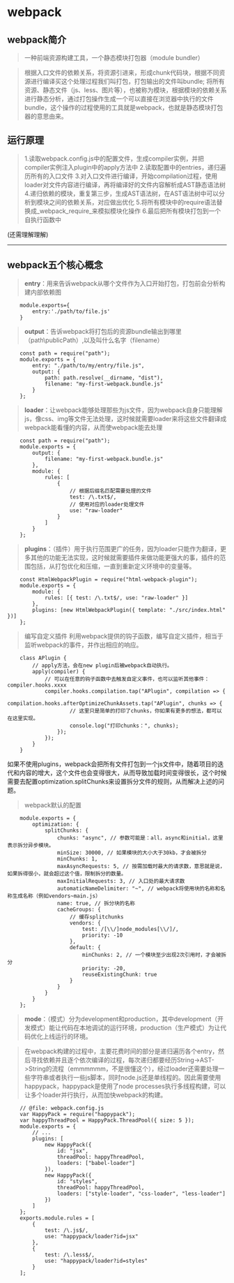 # webpack

## webpack简介

> 一种前端资源构建工具，一个静态模块打包器（module bundler）

> 根据入口文件的依赖关系，将资源引进来，形成chunk代码块，根据不同资源进行编译买这个处理过程我们叫打包，打包输出的文件叫bundle;
将所有资源、静态文件（js、less、图片等），也被称为模块，根据模块的依赖关系进行静态分析，通过打包操作生成一个可以直接在浏览器中执行的文件bundle，这个操作的过程使用的工具就是webpack，也就是静态模块打包器的意思由来。

## 运行原理

> 1.读取webpack.config.js中的配置文件，生成compiler实例，并把compiler实例注入plugin中的apply方法中
> 2.读取配置中的entries，递归遍历所有的入口文件
> 3.对入口文件进行编译，开始compilation过程，使用loader对文件内容进行编译，再将编译好的文件内容解析成AST静态语法树
> 4.递归依赖的模块，重复第三步，生成AST语法树，在AST语法树中可以分析到模块之间的依赖关系，对应做出优化
> 5.将所有模块中的require语法替换成_webpack_require_来模拟模块化操作
> 6.最后把所有模块打包到一个自执行函数中

(还需理解理解)

---

## webpack五个核心概念

> **entry**：用来告诉webpack从哪个文件作为入口开始打包，打包前会分析构建内部依赖图
```
    module.exports={
        entry:'./path/to/file.js' 
    }
```

> **output**：告诉webpack将打包后的资源bundle输出到哪里（path\publicPath）,以及叫什么名字（filename）
```
    const path = require("path");
    module.exports = {
        entry: "./path/to/my/entry/file.js",
        output: {
            path: path.resolve(__dirname, "dist"),
            filename: "my-first-webpack.bundle.js"
        }
    };
```

> **loader**：让webpack能够处理那些为js文件，因为webpack自身只能理解js，像css、img等文件无法处理，这时候就需要loader来将这些文件翻译成webpack能看懂的内容，从而使webpack能去处理
```
    const path = require("path");
    module.exports = {
        output: {
            filename: "my-first-webpack.bundle.js"
        },
        module: {
            rules: [
                {
                    // 根据后缀名匹配需要处理的文件
                    test: /\.txt$/,
                    // 使用对应的loader处理文件
                    use: "raw-loader"
                }
            ]
        }
    };
```

> **plugins**：（插件）用于执行范围更广的任务，因为loader只能作为翻译，更多其他的功能无法实现，这时候就需要插件来做功能更强大的事，插件的范围包括，从打包优化和压缩，一直到重新定义环境中的变量等。
```
    const HtmlWebpackPlugin = require("html-webpack-plugin");
    module.exports = {
        module: {
            rules: [{ test: /\.txt$/, use: "raw-loader" }]
        },
        plugins: [new HtmlWebpackPlugin({ template: "./src/index.html" })]
    };
```

> 编写自定义插件
利用webpack提供的钩子函数，编写自定义插件，相当于监听webpack的事件，并作出相应的响应。
```
    class APlugin {
        // apply方法，会在new plugin后被webpack自动执行。
        apply(compiler) {
            // 可以在任意的钩子函数中去触发自定义事件，也可以监听其他事件：compiler.hooks.xxxx
            compiler.hooks.compilation.tap("APlugin", compilation => {
                compilation.hooks.afterOptimizeChunkAssets.tap("APlugin", chunks => {
                    // 这里只是简单的打印了chunks，你如果有更多的想法，都可以在这里实现。
                    console.log("打印chunks：", chunks);
                });
            });
        }
    }
```
如果不使用plugins，webpack会把所有文件打包到一个js文件中，随着项目的迭代和内容的增大，这个文件也会变得很大，从而导致加载时间变得很长，这个时候需要去配置optimization.splitChunks来设置拆分文件的规则，从而解决上述的问题。
> webpack默认的配置
```
    module.exports = {
        optimization: {
            splitChunks: {
                chunks: "async", // 参数可能是：all，async和initial，这里表示拆分异步模块。
                minSize: 30000, // 如果模块的大小大于30kb，才会被拆分
                minChunks: 1,
                maxAsyncRequests: 5, // 按需加载时最大的请求数，意思就是说，如果拆得很小，就会超过这个值，限制拆分的数量。
                maxInitialRequests: 3, // 入口处的最大请求数
                automaticNameDelimiter: "~", // webpack将使用块的名称和名称生成名称（例如vendors~main.js）
                name: true, // 拆分块的名称
                cacheGroups: {
                    // 缓存splitchunks
                    vendors: {
                        test: /[\\/]node_modules[\\/]/,
                        priority: -10
                    },
                    default: {
                        minChunks: 2, // 一个模块至少出现2次引用时，才会被拆分
                        priority: -20,
                        reuseExistingChunk: true
                    }
                }
            }
        }
    };
```

> **mode**：（模式）分为development和production，其中development（开发模式）能让代码在本地调试的运行环境，production（生产模式）为让代码优化上线运行的环境。

> 在webpack构建的过程中，主要花费时间的部分是递归遍历各个entry，然后寻找依赖并且逐个依次编译的过程，每次递归都要经历String->AST->String的流程（emmmmmm，不是很懂这个），经过loader还需要处理一些字符串或者执行一些js脚本，同时node.js还是单线程的。因此需要使用happypack，happypack是使用了node processes执行多线程构建，可以让多个loader并行执行，从而加快webpack的构建。
```
    // @file: webpack.config.js
    var HappyPack = require("happypack");
    var happyThreadPool = HappyPack.ThreadPool({ size: 5 });
    module.exports = {
        // ...
        plugins: [
            new HappyPack({
                id: "jsx",
                threadPool: happyThreadPool,
                loaders: ["babel-loader"]
            }),
            new HappyPack({
                id: "styles",
                threadPool: happyThreadPool,
                loaders: ["style-loader", "css-loader", "less-loader"]
            })
        ]
    };
    exports.module.rules = [
        {
            test: /\.js$/,
            use: "happypack/loader?id=jsx"
        },
        {
            test: /\.less$/,
            use: "happypack/loader?id=styles"
        }
    ];
```

